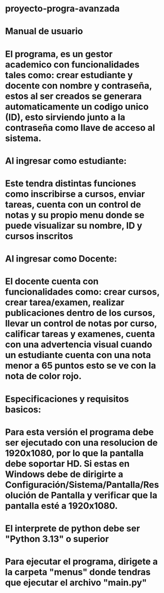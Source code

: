 # proyecto-progra-avanzada
# Manual de usuario
# El programa, es un gestor academico con funcionalidades tales como: crear estudiante y docente con nombre y contraseña, estos al ser creados se generara automaticamente un codigo unico (ID), esto sirviendo junto a la contraseña como llave de acceso al sistema.
# Al ingresar como estudiante:
# Este tendra distintas funciones como inscribirse a cursos, enviar tareas, cuenta con un control de notas y su propio menu donde se puede visualizar su nombre, ID y cursos inscritos
# Al ingresar como Docente:
# El docente cuenta con funcionalidades como: crear cursos, crear tarea/examen, realizar publicaciones dentro de los cursos, llevar un control de notas por curso, calificar tareas y examenes, cuenta con una advertencia visual cuando un estudiante cuenta con una nota menor a 65 puntos esto se ve con la nota de color rojo.
# Especificaciones y requisitos basicos:
# Para esta versión el programa debe ser ejecutado con una resolucion de 1920x1080, por lo que la pantalla debe soportar HD. Si estas en Windows debe de dirigirte a Configuración/Sistema/Pantalla/Resolución de Pantalla y verificar que la pantalla esté a 1920x1080.
# El interprete de python debe ser "Python 3.13" o superior 
# Para ejecutar el programa, dirigete a la carpeta "menus" donde tendras que ejecutar el archivo "main.py"